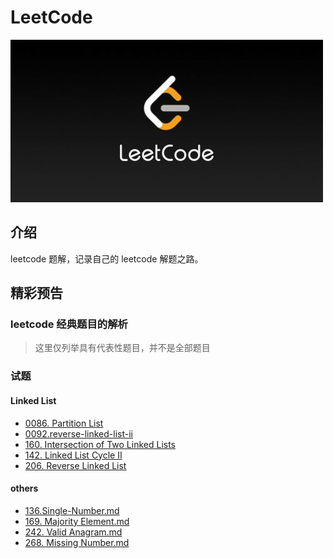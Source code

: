 # LeetCode

![leetcode.jpeg](./assets/leetcode.jpeg)

## 介绍

leetcode 题解，记录自己的 leetcode 解题之路。

## 精彩预告
### leetcode 经典题目的解析

> 这里仅列举具有代表性题目，并不是全部题目

### 试题
#### Linked List

- [0086. Partition List](./problems/链表/86.&#32;Partition&#32;List.md)
- [0092.reverse-linked-list-ii](./problems/链表/92.&#32;Reverse&#32;Linked&#32;List&#32;II.md)
- [160. Intersection of Two Linked Lists](./problems/链表/160.&#32;Intersection&#32;of&#32;Two&#32;Linked&#32;Lists.md)
- [142. Linked List Cycle II](./problems/链表/142.&#32;Linked&#32;List&#32;Cycle&#32;II.md)
- [206. Reverse Linked List](./problems/链表/206.&#32;Reverse&#32;Linked&#32;List.md)

#### others
- [136.Single-Number.md](./problems/136.Single-Number.md)
- [169. Majority Element.md](./problems/169.Majority-Element.md)
- [242. Valid Anagram.md](./problems/242.Valid-Anagram.md)
- [268. Missing Number.md](./problems/268.Missing-Number.md)